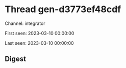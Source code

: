 # Thread gen-d3773ef48cdf
Channel: integrator

First seen: 2023-03-10 00:00:00

Last seen: 2023-03-10 00:00:00

## Digest


